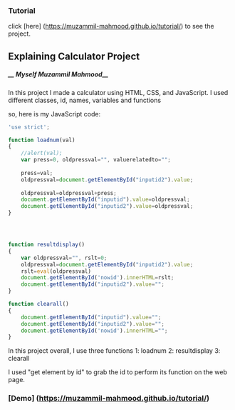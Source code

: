 ### Tutorial

click [here] (https://muzammil-mahmood.github.io/tutorial/) to see the project.

## Explaining Calculator Project

##### __ Myself Muzammil Mahmood__
In this project I made a calculator using HTML, CSS, and JavaScript. I used different classes, id, names, variables and functions


so, here is my JavaScript code:


``` JavaScript
'use strict';

function loadnum(val)
{
	//alert(val);
	var press=0, oldpressval="", valuerelatedto="";
	
	press=val;
	oldpressval=document.getElementById("inputid2").value;
	
	oldpressval=oldpressval+press;
	document.getElementById("inputid").value=oldpressval;
	document.getElementById("inputid2").value=oldpressval;
}




function resultdisplay()
{
	var oldpressval="", rslt=0;
	oldpressval=document.getElementById("inputid2").value;
	rslt=eval(oldpressval) 
	document.getElementById('nowid').innerHTML=rslt;
	document.getElementById("inputid2").value="";
}

function clearall()
{
	document.getElementById("inputid").value="";
	document.getElementById("inputid2").value="";
	document.getElementById('nowid').innerHTML="";
}
```

In this project overall, I use three functions 
1: loadnum
2: resultdisplay
3: clearall

I used "get element by id" to grab the id to perform its function on the web page.

### [Demo] (https://muzammil-mahmood.github.io/tutorial/)